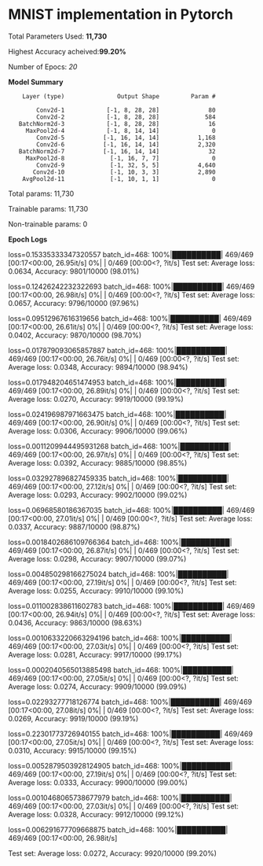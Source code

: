 # MNIST implementation in Pytorch

Total Parameters Used: **11,730**


Highest Accuracy acheived:**99.20%**


Number of Epocs: *20*



**Model Summary**


        Layer (type)               Output Shape         Param #

            Conv2d-1            [-1, 8, 28, 28]              80
            Conv2d-2            [-1, 8, 28, 28]             584
       BatchNorm2d-3            [-1, 8, 28, 28]              16
         MaxPool2d-4            [-1, 8, 14, 14]               0
            Conv2d-5           [-1, 16, 14, 14]           1,168
            Conv2d-6           [-1, 16, 14, 14]           2,320
       BatchNorm2d-7           [-1, 16, 14, 14]              32
         MaxPool2d-8             [-1, 16, 7, 7]               0
            Conv2d-9             [-1, 32, 5, 5]           4,640
           Conv2d-10             [-1, 10, 3, 3]           2,890
        AvgPool2d-11             [-1, 10, 1, 1]               0

Total params: 11,730

Trainable params: 11,730

Non-trainable params: 0



**Epoch Logs**


loss=0.15335333347320557 batch_id=468: 100%|██████████| 469/469 [00:17<00:00, 26.95it/s]
  0%|          | 0/469 [00:00<?, ?it/s]
Test set: Average loss: 0.0634, Accuracy: 9801/10000 (98.01%)

loss=0.12426242232322693 batch_id=468: 100%|██████████| 469/469 [00:17<00:00, 26.98it/s]
  0%|          | 0/469 [00:00<?, ?it/s]
Test set: Average loss: 0.0657, Accuracy: 9796/10000 (97.96%)

loss=0.09512967616319656 batch_id=468: 100%|██████████| 469/469 [00:17<00:00, 26.61it/s]
  0%|          | 0/469 [00:00<?, ?it/s]
Test set: Average loss: 0.0402, Accuracy: 9870/10000 (98.70%)

loss=0.017879093065857887 batch_id=468: 100%|██████████| 469/469 [00:17<00:00, 26.76it/s]
  0%|          | 0/469 [00:00<?, ?it/s]
Test set: Average loss: 0.0348, Accuracy: 9894/10000 (98.94%)

loss=0.017948204651474953 batch_id=468: 100%|██████████| 469/469 [00:17<00:00, 26.89it/s]
  0%|          | 0/469 [00:00<?, ?it/s]
Test set: Average loss: 0.0270, Accuracy: 9919/10000 (99.19%)

loss=0.024196987971663475 batch_id=468: 100%|██████████| 469/469 [00:17<00:00, 26.90it/s]
  0%|          | 0/469 [00:00<?, ?it/s] 
Test set: Average loss: 0.0306, Accuracy: 9906/10000 (99.06%)

loss=0.0011209944495931268 batch_id=468: 100%|██████████| 469/469 [00:17<00:00, 26.97it/s]
  0%|          | 0/469 [00:00<?, ?it/s]
Test set: Average loss: 0.0392, Accuracy: 9885/10000 (98.85%)

loss=0.032927896827459335 batch_id=468: 100%|██████████| 469/469 [00:17<00:00, 27.12it/s]
  0%|          | 0/469 [00:00<?, ?it/s]
Test set: Average loss: 0.0293, Accuracy: 9902/10000 (99.02%)

loss=0.06968580186367035 batch_id=468: 100%|██████████| 469/469 [00:17<00:00, 27.01it/s]
  0%|          | 0/469 [00:00<?, ?it/s]
Test set: Average loss: 0.0337, Accuracy: 9887/10000 (98.87%)

loss=0.0018402686109766364 batch_id=468: 100%|██████████| 469/469 [00:17<00:00, 26.87it/s]
  0%|          | 0/469 [00:00<?, ?it/s]
Test set: Average loss: 0.0298, Accuracy: 9907/10000 (99.07%)

loss=0.004850298166275024 batch_id=468: 100%|██████████| 469/469 [00:17<00:00, 27.19it/s]
  0%|          | 0/469 [00:00<?, ?it/s]
Test set: Average loss: 0.0255, Accuracy: 9910/10000 (99.10%)

loss=0.011002838611602783 batch_id=468: 100%|██████████| 469/469 [00:17<00:00, 26.94it/s]
  0%|          | 0/469 [00:00<?, ?it/s]
Test set: Average loss: 0.0436, Accuracy: 9863/10000 (98.63%)

loss=0.0010633220663294196 batch_id=468: 100%|██████████| 469/469 [00:17<00:00, 27.03it/s]
  0%|          | 0/469 [00:00<?, ?it/s]
Test set: Average loss: 0.0281, Accuracy: 9917/10000 (99.17%)

loss=0.0002040565013885498 batch_id=468: 100%|██████████| 469/469 [00:17<00:00, 27.05it/s]
  0%|          | 0/469 [00:00<?, ?it/s]
Test set: Average loss: 0.0274, Accuracy: 9909/10000 (99.09%)

loss=0.02293277718126774 batch_id=468: 100%|██████████| 469/469 [00:17<00:00, 27.08it/s]
  0%|          | 0/469 [00:00<?, ?it/s]
Test set: Average loss: 0.0269, Accuracy: 9919/10000 (99.19%)

loss=0.22301773726940155 batch_id=468: 100%|██████████| 469/469 [00:17<00:00, 27.05it/s]
  0%|          | 0/469 [00:00<?, ?it/s]
Test set: Average loss: 0.0310, Accuracy: 9915/10000 (99.15%)

loss=0.0052879503928124905 batch_id=468: 100%|██████████| 469/469 [00:17<00:00, 27.19it/s]
  0%|          | 0/469 [00:00<?, ?it/s]
Test set: Average loss: 0.0333, Accuracy: 9900/10000 (99.00%)

loss=0.0010468065738677979 batch_id=468: 100%|██████████| 469/469 [00:17<00:00, 27.03it/s]
  0%|          | 0/469 [00:00<?, ?it/s]
Test set: Average loss: 0.0328, Accuracy: 9912/10000 (99.12%)

loss=0.006291677709668875 batch_id=468: 100%|██████████| 469/469 [00:17<00:00, 26.98it/s]

Test set: Average loss: 0.0272, Accuracy: 9920/10000 (99.20%)

